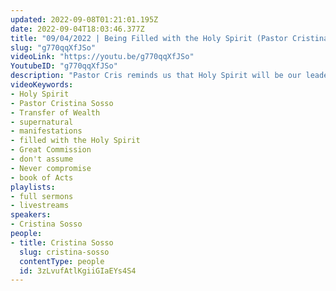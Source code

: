 ```yaml
---
updated: 2022-09-08T01:21:01.195Z
date: 2022-09-04T18:03:46.377Z
title: "09/04/2022 | Being Filled with the Holy Spirit (Pastor Cristina Sosso)"
slug: "g770qqXfJSo"
videoLink: "https://youtu.be/g770qqXfJSo"
YoutubeID: "g770qqXfJSo"
description: "Pastor Cris reminds us that Holy Spirit will be our leader during the Transfer of Wealth. Since the Transfer of Wealth is God's idea, we'll be led by him to achieve the supernatural. God will not share his glory, even a small part of it. Do what you can do to see the manifestations of God. Like men and women in the Bible, they heard from God and believed in his word. We can ask for the Holy Spirit to fill us every day so we can see where God is leading us. This sermon was delivered at Freedom Fellowship Church International in San Antonio, TX."
videoKeywords:
- Holy Spirit
- Pastor Cristina Sosso
- Transfer of Wealth
- supernatural
- manifestations
- filled with the Holy Spirit
- Great Commission
- don't assume
- Never compromise
- book of Acts
playlists:
- full sermons
- livestreams
speakers:
- Cristina Sosso
people:
- title: Cristina Sosso
  slug: cristina-sosso
  contentType: people
  id: 3zLvufAtlKgiiGIaEYs4S4
---
```

